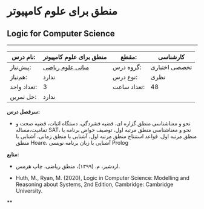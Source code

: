 # منطق برای علوم کامپیوتر
## Logic for Computer Science
_______________________________________________________________________________
| نام درس:    | منطق برای علوم کامپیوتر                                  | مقطع:       | کارشناسی      |
| ----------- | -------------------------------------------------------- | ----------- | ------------- |
| پیش‌نیاز:   | [مبانی علوم ریاضی](../base/Foundation-of-Mathematics.md) | گروه درس:   | تخصصی اختیاری |
| هم‌نیاز:    | ندارد                                                    | نوع درس:    | نظری          |
| تعداد واحد: | 3                                                        | تعداد ساعت: | 48            |
| حل تمرین:   |  ندارد                                                   |             |               |

**سرفصل درس:**


- نحو و معناشناسی منطق گزاره ای، قضیه فشردگی، دستگاه اثبات، قضیه صحت و تمامیت،مساله SAT، نحو و معناشناسی منطق مرتبه اول، توصیف خواص برنامه با منطق مرتبه اول، قواعد استنتاج منطق مرتبه اول، آشنایی با منطق زمانی، آشنایی با منطق Hoare، آشنایی با زبان برنامه نویسی Prolog

**منابع:**


- اردشیر، م. (۱۳۹۹)، منطق ریاضی، چاپ هرمس.

- Huth, M., Ryan, M. (2020), Logic in Computer Science: Modelling and Reasoning about Systems, 2nd Edition, Cambridge: Cambridge University.

**
